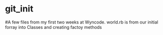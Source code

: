 # git_init

#A few files from my first two weeks at Wyncode. world.rb is from our initial forray into Classes and creating factoy methods

